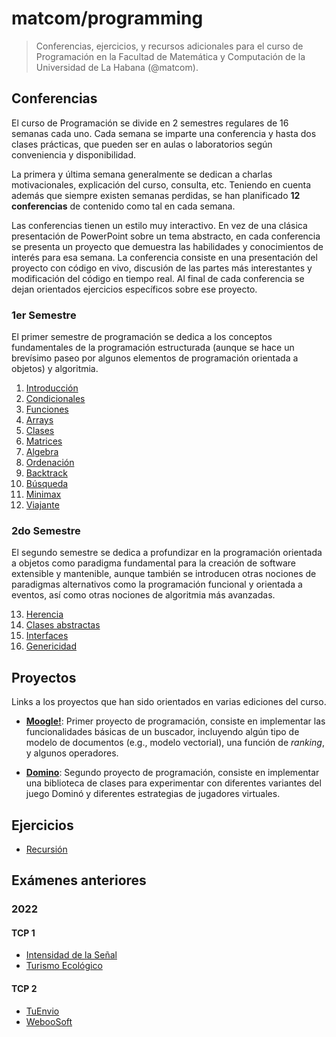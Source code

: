 # matcom/programming

> Conferencias, ejercicios, y recursos adicionales para el curso de Programación en la Facultad de Matemática y Computación de la Universidad de La Habana (@matcom).

## Conferencias

El curso de Programación se divide en 2 semestres regulares de 16 semanas cada uno. Cada semana se imparte una conferencia y hasta dos clases prácticas, que pueden ser en aulas o laboratorios según conveniencia y disponibilidad.

La primera y última semana generalmente se dedican a charlas motivacionales, explicación del curso, consulta, etc. Teniendo en cuenta además que siempre existen semanas perdidas, se han planificado **12 conferencias** de contenido como tal en cada semana.

Las conferencias tienen un estilo muy interactivo. En vez de una clásica presentación de PowerPoint sobre un tema abstracto, en cada conferencia se presenta un proyecto que demuestra las habilidades y conocimientos de interés para esa semana. La conferencia consiste en una presentación del proyecto con código en vivo, discusión de las partes más interestantes y modificación del código en tiempo real. Al final de cada conferencia se dejan orientados ejercicios específicos sobre ese proyecto.

### 1er Semestre

El primer semestre de programación se dedica a los conceptos fundamentales de la programación estructurada (aunque se hace un brevísimo paseo por algunos elementos de programación orientada a objetos) y algoritmia.

1. [Introducción](./conferences/01-intro)
2. [Condicionales](./conferences/02-conditionals)
3. [Funciones](./conferences/03-functions)
4. [Arrays](./conferences/04-arrays)
5. [Clases](./conferences/05-classes)
6. [Matrices](./conferences/06-matrices)
7. [Algebra](./conferences/07-algebra)
8. [Ordenación](./conferences/08-sorting)
9. [Backtrack](./conferences/09-backtrack)
10. [Búsqueda](./conferences/10-search)
11. [Minimax](./conferences/11-minimax)
12. [Viajante](./conferences/12-tsp)

### 2do Semestre

El segundo semestre se dedica a profundizar en la programación orientada a objetos como paradigma fundamental para la creación de software extensible y mantenible, aunque también se introducen otras nociones de paradigmas alternativos como la programación funcional y orientada a eventos, así como otras nociones de algoritmia más avanzadas.

13. [Herencia](./conferences/13-inheritance)
14. [Clases abstractas](./conferences/14-evaluator)
15. [Interfaces](./conferences/15-interfaces)
15. [Genericidad](./conferences/16-generics)

## Proyectos

Links a los proyectos que han sido orientados en varias ediciones del curso.

- [**Moogle!**](https://github.com/matcom/moogle): Primer proyecto de programación, consiste en implementar las funcionalidades básicas de un buscador, incluyendo algún tipo de modelo de documentos (e.g., modelo vectorial), una función de *ranking*, y algunos operadores.

- [**Domino**](https://github.com/matcom/domino): Segundo proyecto de programación, consiste en implementar una biblioteca de clases para experimentar con diferentes variantes del juego Dominó y diferentes estrategias de jugadores virtuales.

## Ejercicios

- [Recursión](./exercises/exercises.pdf)

## Exámenes anteriores

### 2022

#### TCP 1

- [Intensidad de la Señal](./exams/2022/tcp1/wifi)
- [Turismo Ecológico](./exams/2022/tcp1/tourist)

#### TCP 2

- [TuEnvio](./exams/2022/tcp2/TuEnvio)
- [WebooSoft](./exams/2022/tcp2/WebooSoft)
